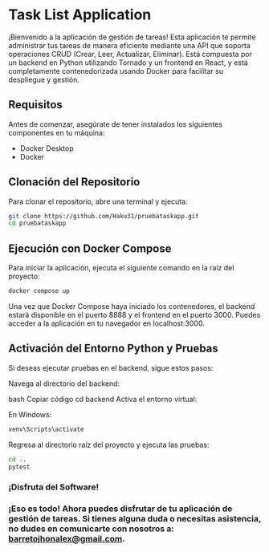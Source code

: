 # Task List Application

¡Bienvenido a la aplicación de gestión de tareas! Esta aplicación te permite administrar tus tareas de manera eficiente mediante una API que soporta operaciones CRUD (Crear, Leer, Actualizar, Eliminar). Está compuesta por un backend en Python utilizando Tornado y un frontend en React, y está completamente contenedorizada usando Docker para facilitar su despliegue y gestión.

## Requisitos

Antes de comenzar, asegúrate de tener instalados los siguientes componentes en tu máquina:

- Docker Desktop
- Docker

## Clonación del Repositorio

Para clonar el repositorio, abre una terminal y ejecuta:

```bash
git clone https://github.com/Haku31/pruebataskapp.git
cd pruebataskapp
```

## Ejecución con Docker Compose

Para iniciar la aplicación, ejecuta el siguiente comando en la raíz del proyecto:

```bash
docker compose up
```

Una vez que Docker Compose haya iniciado los contenedores, el backend estará disponible en el puerto 8888 y el frontend en el puerto 3000. Puedes acceder a la aplicación en tu navegador en localhost:3000.

## Activación del Entorno Python y Pruebas

Si deseas ejecutar pruebas en el backend, sigue estos pasos:

Navega al directorio del backend:

bash
Copiar código
cd backend
Activa el entorno virtual:

En Windows:

```bash
venv\Scripts\activate
```
Regresa al directorio raíz del proyecto y ejecuta las pruebas:

```bash
cd ..
pytest
```
### ¡Disfruta del Software!
### ¡Eso es todo! Ahora puedes disfrutar de tu aplicación de gestión de tareas. Si tienes alguna duda o necesitas asistencia, no dudes en comunicarte con nosotros a: barretojhonalex@gmail.com.



